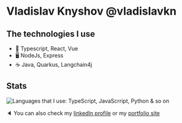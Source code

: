 # Vladislav Knyshov  @vladislavkn

## The technologies I use
- :blue_book: Typescript, React, Vue
- :desktop_computer: NodeJs, Express
- :coffee: Java, Quarkus, Langchain4j

## Stats
![Languages that I use: TypeScript, JavaScrript, Python & so on](https://github-readme-stats.vercel.app/api/top-langs?username=vladislavkn&show_icons=true&locale=en&layout=compact)

:speaker: You can also check my [linkedIn profile](https://www.linkedin.com/in/vladislav-knyshov/) or my [portfolio site](https://vladislavkn.vercel.app/)

